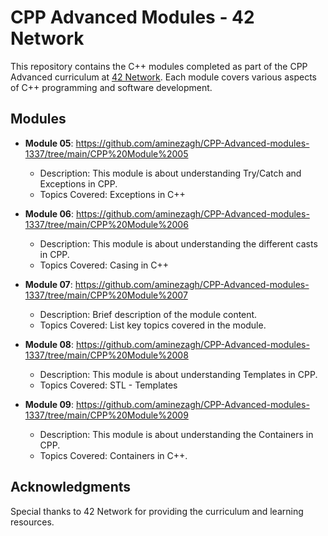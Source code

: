 # CPP Advanced Modules - 42 Network

This repository contains the C++ modules completed as part of the CPP Advanced curriculum at [42 Network](https://www.42.fr/). Each module covers various aspects of C++ programming and software development.

## Modules

- **Module 05**: https://github.com/aminezagh/CPP-Advanced-modules-1337/tree/main/CPP%20Module%2005
  - Description:  This module is about understanding Try/Catch and Exceptions in CPP.
  - Topics Covered: Exceptions in C++

- **Module 06**: https://github.com/aminezagh/CPP-Advanced-modules-1337/tree/main/CPP%20Module%2006
  - Description: This module is about understanding the different casts in CPP.
  - Topics Covered: Casing in C++

- **Module 07**: https://github.com/aminezagh/CPP-Advanced-modules-1337/tree/main/CPP%20Module%2007
  - Description: Brief description of the module content.
  - Topics Covered: List key topics covered in the module.

- **Module 08**: https://github.com/aminezagh/CPP-Advanced-modules-1337/tree/main/CPP%20Module%2008
  - Description: This module is about understanding Templates in CPP.
  - Topics Covered: STL - Templates

- **Module 09**: https://github.com/aminezagh/CPP-Advanced-modules-1337/tree/main/CPP%20Module%2009
  - Description: This module is about understanding the Containers in CPP. 
  - Topics Covered: Containers in C++.

## Acknowledgments

Special thanks to 42 Network for providing the curriculum and learning resources.
